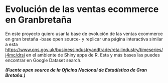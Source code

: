 # Evolución de las ventas ecommerce en Granbretaña 

En este proyecto quiero usar la base de evolución de las ventas ecommerce en gran bretaña -base open source- y replicar una página interactiva similar a esta https://www.ons.gov.uk/businessindustryandtrade/retailindustry/timeseries/j4mc/drsi en el ambiente de Shiny apps de R. Esta y más bases las puedes encontrar en Google Dataset search.

***(Fuente open source de la Oficina Nacional de Estadística de Gran Bretaña.)***
